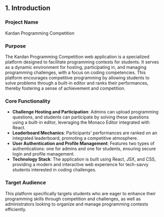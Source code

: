 ## 1. Introduction

### Project Name

Kardan Programming Competition

### Purpose

The Kardan Programming Competition web application is a specialized platform designed to facilitate programming contests for students. It serves as a dynamic environment for hosting, participating in, and managing programming challenges, with a focus on coding competencies. This platform encourages competitive programming by allowing students to solve problems through a built-in editor and ranks their performances, thereby fostering a sense of achievement and competition.

### Core Functionality

- **Challenge Hosting and Participation**: Admins can upload programming questions, and students can participate by solving these questions using a built-in editor, leveraging the Monaco Editor integrated with React.
- **Leaderboard Mechanics**: Participants' performances are ranked on an integrated leaderboard, promoting a competitive atmosphere.
- **User Authentication and Profile Management**: Features two types of authentications: one for admins and one for students, ensuring secure login and profile management.
- **Technology Stack**: The application is built using React, JSX, and CSS, providing a modern and interactive web experience for tech-savvy students interested in coding challenges.

### Target Audience

This platform specifically targets students who are eager to enhance their programming skills through competition and challenges, as well as administrators looking to organize and manage programming contests efficiently.
